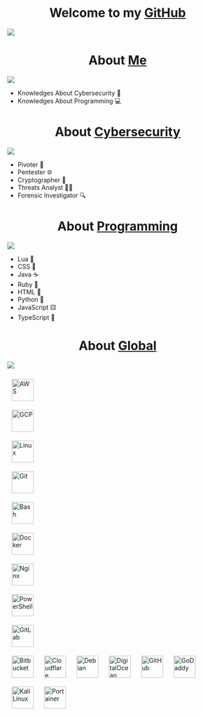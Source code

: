 <h1 align="center">Welcome to my <a href="https://github.com/ofuscada/">GitHub</a></h1>
</div>
<img src="https://media.discordapp.net/attachments/1200214997008134225/1204543112765247588/1ab47fcd-4dae-400c-b41e-331b0d1455d8.jpeg?ex=65d51d31&is=65c2a831&hm=a4ca04c6d9a30c1e4a2ca6693c532349cc268d62a9f1747e94976ac69cdb6368&=&format=webp&width=1214&height=683">


<h1 align="center">About <a href="https://github.com/ofuscada/">Me</a></h1>
</div>
<img src="https://media.discordapp.net/attachments/1103833205863354418/1204813666114076682/black_grim.gif?ex=65d6192a&is=65c3a42a&hm=b4dfb43995dc4a6669609569b157b7936bf3263249ab768c372cf12da2854284&=">


- Knowledges About Cybersecurity      🔐 
- Knowledges About Programming     💻 
</div>
</div>
</div>

<h1 align="center">About <a href="https://www.kali.org/">Cybersecurity</a></h1>
</div>
<img src="https://media.discordapp.net/attachments/1103833205863354418/1204810783029198848/black_skull.gif?ex=65d6167a&is=65c3a17a&hm=e0cbfd1b4106eda96858928073dbb59544af77ef47de2bfe9fe169eb9960bd3a&=">

- Pivoter     📡 
- Pentester     🌐 
- Cryptographer     🔑 
- Threats Analyst     🕵️‍♂️ 
- Forensic Investigator     🔍 

<h1 align="center">About <a href="https://code.visualstudio.com/">Programming</a></h1>
</div>
<img src="https://media.discordapp.net/attachments/1156671242879914065/1207096477147729920/Black_Crown.gif?ex=65de6732&is=65cbf232&hm=e4485c3407eff387a0ece9b2a14d03324175f9558b25f40f603799d5d30d8931&=">

- Lua     🌙 
- CSS     🎨 
- Java     ☕ 
- Ruby     💎 
- HTML     📄 
- Python     🐍 
- JavaScript     🟨 
- TypeScript     📜
</div>
</div>




<h1 align="center">About <a href="https://github.com/ofuscada/">Global</a></h1>
</div>
<img src="https://media.discordapp.net/attachments/1103833205863354418/1204812458406191205/blckWorld.gif?ex=65d6180a&is=65c3a30a&hm=b32435723f17967f31e866f27d8de2f911287bd3c0a0eb8f938e4f6b8243df71&=">

<a href="https://aws.amazon.com/" target="_blank"><img style="margin: 10px" src="https://profilinator.rishav.dev/skills-assets/amazonwebservices-original-wordmark.svg" alt="AWS" height="50" /></a>  
<a href="https://cloud.google.com/" target="_blank"><img style="margin: 10px" src="https://profilinator.rishav.dev/skills-assets/google_cloud-icon.svg" alt="GCP" height="50" /></a>  
<a href="https://www.linux.org/" target="_blank"><img style="margin: 10px" src="https://profilinator.rishav.dev/skills-assets/linux-original.svg" alt="Linux" height="50" /></a>  
<a href="https://github.com/" target="_blank"><img style="margin: 10px" src="https://profilinator.rishav.dev/skills-assets/git-scm-icon.svg" alt="Git" height="50" /></a>  
<a href="https://www.gnu.org/software/bash/" target="_blank"><img style="margin: 10px" src="https://profilinator.rishav.dev/skills-assets/gnu_bash-icon.svg" alt="Bash" height="50" /></a>  
<a href="https://www.docker.com/" target="_blank"><img style="margin: 10px" src="https://profilinator.rishav.dev/skills-assets/docker-original-wordmark.svg" alt="Docker" height="50" /></a>  
<a href="https://www.nginx.com/" target="_blank"><img style="margin: 10px" src="https://profilinator.rishav.dev/skills-assets/nginx-original.svg" alt="Nginx" height="50" /></a>  
<a href="https://docs.microsoft.com/en-us/powershell/" target="_blank"><img style="margin: 10px" src="https://profilinator.rishav.dev/skills-assets/powershell.png" alt="PowerShell" height="50" /></a>  
<a href="https://about.gitlab.com/" target="_blank"><img style="margin: 10px" src="https://profilinator.rishav.dev/skills-assets/gitlab.svg" alt="GitLab" height="50" /></a>  
<a href="https://www.Bitbucket.com/" target="_blank"><img style="margin: 10px" src="https://cdn.simpleicons.org/Bitbucket/#0052CC" alt="Bitbucket" height="50" /></a>
<a href="https://www.Cloudflare.com/" target="_blank"><img style="margin: 10px" src="https://cdn.simpleicons.org/Cloudflare/#F38020" alt="Cloudflare" height="50" /></a>
<a href="https://www.Debian.com/" target="_blank"><img style="margin: 10px" src="https://cdn.simpleicons.org/Debian/#A81D33" alt="Debian" height="50" /></a>
<a href="https://www.DigitalOcean.com/" target="_blank"><img style="margin: 10px" src="https://cdn.simpleicons.org/DigitalOcean/#0080FF" alt="DigitalOcean" height="50" /></a>
<a href="https://www.GitHub.com/" target="_blank"><img style="margin: 10px" src="https://cdn.simpleicons.org/GitHub/#181717" alt="GitHub" height="50" /></a>
<a href="https://www.GoDaddy.com/" target="_blank"><img style="margin: 10px" src="https://cdn.simpleicons.org/GoDaddy/#1BDBDB" alt="GoDaddy" height="50" /></a>
<a href="https://www.kali.org/" target="_blank"><img style="margin: 10px" src="https://cdn.simpleicons.org/kalilinux/#557C94" alt="Kali Linux" height="50" /></a>
<a href="https://www.Portainer.io/" target="_blank"><img style="margin: 10px" src="https://cdn.simpleicons.org/Portainer/#13BEF9" alt="Portainer" height="50" /></a>

